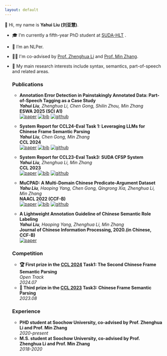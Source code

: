 ```yaml
---
layout: default
---
```


👋 Hi, my name is **Yahui Liu (刘亚慧)**. 
- 🎓 I’m currently a fifth-year PhD student at [SUDA-HLT](https://github.com/SUDA-LA) .
- 🌱 I’m an NLPer.
- 👨‍🏫 I'm co-advised by [Prof. Zhenghua Li](http://hlt.suda.edu.cn/~zhli/) and [Prof. Min Zhang](https://zhangminsuda.github.io/cn_homepage/).
- 🧐 My main research interests include syntax, semantics, part-of-speech and related areas.


  ### Publications

  * **Annotation Error Detection in Painstakingly Annotated Data: Part-of-Speech Tagging as a Case Study** <br>
    *__Yahui Liu__, Zhenghua Li, Chen Gong, Shilin Zhou, Min Zhang* <br>
    **ESWA 2025 (SCI A1)** <br>
    [![paper](https://img.shields.io/badge/paper-68b88e.svg?style=flat)](https://www.sciencedirect.com/science/article/pii/S0957417425019931)
    [![bib](https://img.shields.io/badge/bib-68b88e.svg?style=flat)](https://www.sciencedirect.com/science/article/pii/S0957417425019931?via%3Dihub)
    [![github](https://img.shields.io/badge/code-68b88e.svg?style=flat&logo=github)](https://github.com/yahui19960717/POS_AED.git)

  * **System Report for CCL24-Eval Task 1: Leveraging LLMs for Chinese Frame Semantic Parsing** <br>
    *__Yahui Liu__, Chen Gong, Min Zhang* <br>
    **CCL 2024** <br>
    [![paper](https://img.shields.io/badge/paper-68b88e.svg?style=flat)](https://aclanthology.org/2024.ccl-3.3.pdf)
    [![bib](https://img.shields.io/badge/bib-68b88e.svg?style=flat)](https://aclanthology.org/2024.ccl-3.3.bib)
    [![github](https://img.shields.io/badge/code-68b88e.svg?style=flat&logo=github)](https://github.com/yahui19960717/CCL2024-CFSP-LLM.git.)

  * **System Report for CCL23-Eval Task3: SUDA CFSP System** <br> 
    *__Yahui Liu__, Zhenghua Li, Min Zhang* <br>
    **CCL 2023** <br>
    [![paper](https://img.shields.io/badge/paper-68b88e.svg?style=flat)](https://aclanthology.org/2023.ccl-3.9.pdf)
    [![bib](https://img.shields.io/badge/bib-68b88e.svg?style=flat)](https://aclanthology.org/2023.ccl-3.8.bib)
    [![github](https://img.shields.io/badge/code-68b88e.svg?style=flat&logo=github)](https://github.com/yahui19960717/CFN-FINETUNE)

  * **MuCPAD: A Multi-Domain Chinese Predicate-Argument Dataset** <br>
    *__Yahu Liu__, Haoping Yang, Chen Gong, Qingrong Xia, Zhenghua Li, Min Zhang* <br>
    **NAACL 2022 (CCF-B)** <br>
    [![paper](https://img.shields.io/badge/paper-68b88e.svg?style=flat)](https://aclanthology.org/2022.naacl-main.123/)
    [![bib](https://img.shields.io/badge/bib-68b88e.svg?style=flat)](https://aclanthology.org/2022.naacl-main.123.bib) 
    [![github](https://img.shields.io/badge/code-68b88e.svg?style=flat&logo=github)](https://github.com/suda-la/mucpad)

  * **A Lightweight Annotation Guideline of Chinese Semantic Role Labeling**  <br>
    *__Yahui Liu__, Haoping Yang, Zhenghua Li, Min Zhang* <br>
    **Journal of Chinese Information Processing, 2020.(in Chinese, CCF-B)**  <br> 
    [![paper](https://img.shields.io/badge/paper-68b88e.svg?style=flat)](http://jcip.cipsc.org.cn/CN/Y2020/V34/I4/10)

  ### Competition

  * **🏆 First prize in the [CCL 2024](http://cips-cl.org/static/CCL2024/cclEval/taskEvaluation/index.html) Task1: The Second Chinese Frame Semantic Parsing** <br>
    *Open Track* <br>
    *2024.07*<br>
  * **🥉 Third prize in the [CCL 2023](http://cips-cl.org/static/CCL2023/cclEval/taskResults/index.html) Task3: Chinese Frame Semantic Parsing** <br>
    *2023.08*

  ### Experience

  * **PHD student at Soochow University, co-advised by Prof. Zhenghua Li and Prof. Min Zhang**  <br>
    *2020-present*
  * **M.S. student at Soochow University, co-advised by Prof. Zhenghua Li and Prof. Min Zhang**  <br>
    *2018-2020*


